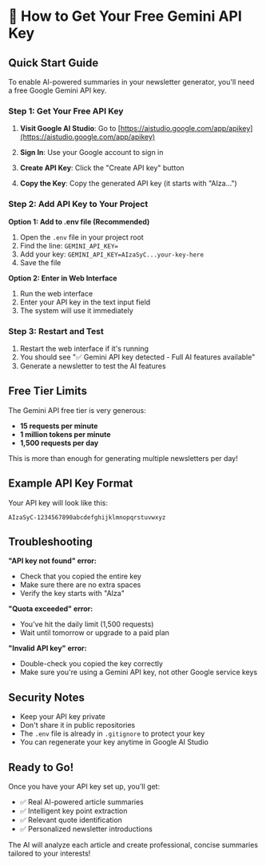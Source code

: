 # 🔑 How to Get Your Free Gemini API Key

## Quick Start Guide

To enable AI-powered summaries in your newsletter generator, you'll need a free Google Gemini API key.

### Step 1: Get Your Free API Key

1. **Visit Google AI Studio**: Go to [https://aistudio.google.com/app/apikey](https://aistudio.google.com/app/apikey)

2. **Sign In**: Use your Google account to sign in

3. **Create API Key**: Click the "Create API key" button

4. **Copy the Key**: Copy the generated API key (it starts with "AIza...")

### Step 2: Add API Key to Your Project

**Option 1: Add to .env file (Recommended)**
1. Open the `.env` file in your project root
2. Find the line: `GEMINI_API_KEY=`
3. Add your key: `GEMINI_API_KEY=AIzaSyC...your-key-here`
4. Save the file

**Option 2: Enter in Web Interface**
1. Run the web interface
2. Enter your API key in the text input field
3. The system will use it immediately

### Step 3: Restart and Test

1. Restart the web interface if it's running
2. You should see "✅ Gemini API key detected - Full AI features available"
3. Generate a newsletter to test the AI features

## Free Tier Limits

The Gemini API free tier is very generous:

- **15 requests per minute**
- **1 million tokens per minute**  
- **1,500 requests per day**

This is more than enough for generating multiple newsletters per day!

## Example API Key Format

Your API key will look like this:
```
AIzaSyC-1234567890abcdefghijklmnopqrstuvwxyz
```

## Troubleshooting

**"API key not found" error:**
- Check that you copied the entire key
- Make sure there are no extra spaces
- Verify the key starts with "AIza"

**"Quota exceeded" error:**
- You've hit the daily limit (1,500 requests)
- Wait until tomorrow or upgrade to a paid plan

**"Invalid API key" error:**
- Double-check you copied the key correctly
- Make sure you're using a Gemini API key, not other Google service keys

## Security Notes

- Keep your API key private
- Don't share it in public repositories
- The `.env` file is already in `.gitignore` to protect your key
- You can regenerate your key anytime in Google AI Studio

## Ready to Go!

Once you have your API key set up, you'll get:
- ✅ Real AI-powered article summaries
- ✅ Intelligent key point extraction
- ✅ Relevant quote identification
- ✅ Personalized newsletter introductions

The AI will analyze each article and create professional, concise summaries tailored to your interests!
